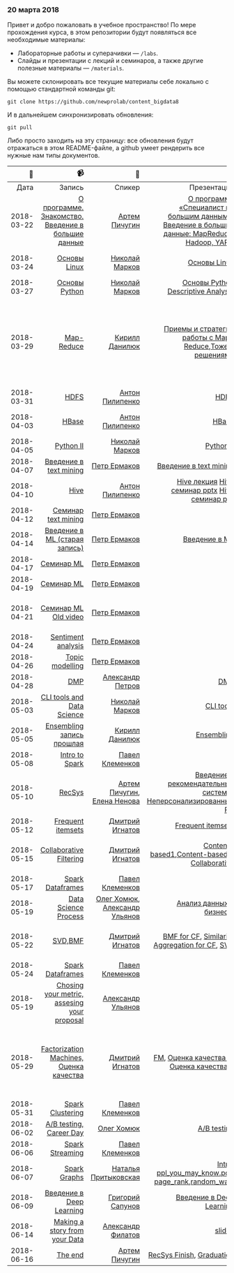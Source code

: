 ### 20 марта 2018

Привет и добро пожаловать в учебное пространство! По мере прохождения курса, в этом репозитории будут появляться все необходимые материалы:
* Лабораторные работы и суперачивки — `/labs`. 
* Слайды и презентации с лекций и семинаров, а также другие полезные материалы — `/materials`.

Вы можете склонировать все текущие материалы себе локально с помощью стандартной команды git:

`git clone https://github.com/newprolab/content_bigdata8`

И в дальнейшем синхронизировать обновления:

`git pull`

Либо просто заходить на эту страницу: все обновления будут отражаться в этом README-файле, а github умеет рендерить все нужные нам типы документов.

| :calendar: | :video_camera: |:postbox:|:blue_book:|:computer:|:books:|:cake:|:cake:|
| ------:| --------:| -------:| ------:| -------:|------:|----:|----:|
|Дата|Запись|Спикер|Презентации|Лабы|Ноутбуки|Упражнения|Доп.|
|2018-03-22|[О программе. Знакомство. Введение в большие данные](https://youtu.be/vmk4f8Itvr0) |[Артем Пичугин](https://www.facebook.com/apichugin)|[О программе «Специалист по большим данным»](materials/2018-03-22_О-программе_Артем-Пичугин.pdf), [Введение в большие данные: MapReduce, Hadoop, YARN](materials/2018-03-22_Введение-в-большие-данные_Артем-Пичугин.pdf) | | | | |
|2018-03-24| [Основы Linux](https://youtu.be/LrzcgtUXPxs) |[Николай Марков]() | [Основы Linux](materials/2018-03-24-Основы_Linux-Николай_Марков.pdf) | [lab01](labs/lab01/lab01.md), [решение суперачивки](solutions/lab01s) | |[Упражнения](exercises/2017-09-23_Linux_exercises.pdf) | [Команды Shell](extra/2017-09-23_Команды_в_Linux_(Никита_Силаев).pdf), [Секреты отладки Hadoop](extra/lab01s_hints.pdf) |
|2018-03-27| [Основы Python](https://youtu.be/pHq1y4X2D2c) |[Николай Марков]() | [Основы Python Descriptive Analysis](materials/2018-03-27-Основы_Python-Descriptive-analysys-Николай_Марков.pdf) | | |[Упражнения](exercises/2017-09-26_Python_light_exercises_(Nikolay_Markov).pdf) | |
|2018-03-29| [Map-Reduce](https://youtu.be/NZXKLs22wAs) |[Кирилл Данилюк]() | [Приемы и стратегии работы с Map-Reduce](materials/2018-03-29-Приёмы_и_стратегии_работы_с\_MR-short.pdf),[Тоже с решениями](2018-03-29-Приёмы_и_стратегии_работы_с_MR-short.pdf) | | | |[пейпа от Гугл](https://static.googleusercontent.com/media/research.google.com/en//archive/mapreduce-osdi04.pdf),[Hadoop Streaming manual](http://hadoop.apache.org/docs/r2.8.3/hadoop-streaming/HadoopStreaming.html), [MR Tutorial](http://hadoop.apache.org/docs/r2.8.3/hadoop-mapreduce-client/hadoop-mapreduce-client-core/MapReduceTutorial.html), [MR Tutorial Yahoo](https://developer.yahoo.com/hadoop/tutorial/module4.html), [UI для мониторинга Hadoop-джобов на кластере](http://master.nplcloud.com:8088/cluster), [solutions original](extra/mr_solutions_original), [solutions_on_seminar](extra/mr_solutions_on_seminar)|
|2018-03-31| [HDFS]() |[Антон Пилипенко]() | [HDFS](materials/2018-03-31-HDFS_Anton_Pilipenko.pdf) | | | | |
|2018-04-03| [HBase]() |[Антон Пилипенко]() | [HBase](materials/2018-04-03-Основы_HBASE_Антон_Пилипенко.pdf) | [lab02](labs/lab02), [решение](solutions/lab02), [решение-s](solutions/lab02s) | | | [Рецепты HBase](extra/2018-04-03-Рецепты_HBASE.pdf) |
|2018-04-05| [Python II]() |[Николай Марков]() | [Python II](materials/2018-04-05-Питон_matplotlib_ml_Николай_Марков.pdf) | [project01](project01/) | | | |
|2018-04-07| [Введение в text mining]() |[Петр Ермаков]() | [Введение в text mining](materials/2018-04-07-Введение_в_Text-mining_Петр_Ермаков.pdf) | | [tf-idf.ipynb](extra/tf-idf.ipynb) [zipf.ipynb](extra/zipf.ipynb) | | |
|2018-04-10| [Hive]() |[Антон Пилипенко]() | [Hive лекция](materials/2018-04-10-Hive_Pig_Hue_Антон_Пилипенко.pdf) [Hive семинар pptx](materials/2018-04-10_Семинар_Hive_Антон_Пилипенко.pptx) [Hive семинар pdf](materials/2018-04-10_Семинар_Hive_Антон_Пилипенко.pdf) | [lab03](labs/lab03) [решение](solutions/lab03) [решение-с](solutions/lab03s) | | |[Hive SQL cheat-sheet](https://hortonworks.com/blog/hive-cheat-sheet-for-sql-users/) [Продвинутый Hive](https://habrahabr.ru/company/dca/blog/305838/)|
2018-04-12| [Семинар text mining]() |[Петр Ермаков]() | | | [notebooks, data](extra/2018-04-12-text-mining-seminar) | | |
2018-04-14| [Введение в ML (старая запись)](https://www.youtube.com/watch?v=vl7ntb9TYLU) |[Петр Ермаков]() | [Введение в ML](materials/2018-04-14-Intro_to_ML_Петр_Ермаков.pdf) | | | | |
|2018-04-17| [Семинар ML]() |[Петр Ермаков]() | | [lab04](labs/lab04), [solutions](solutions/lab04) | [notebooks, data (TBA)](extra/) | |[ML workflow](extra/machine_learning_workflow.pdf) |
|2018-04-19| [Семинар ML]() |[Петр Ермаков]() | | | [notebooks, data (TBA)](extra/) | | |
|2018-04-21| [Семинар ML](https://www.youtube.com/watch?v=c0SaJP7QPmQ) [Old video](https://www.youtube.com/watch?v=lXsa6lheOq0) |[Петр Ермаков]() | | [lab05](labs/lab05), [решение](solutions/lab05), [решение-с](solutions/lab05s)| [notebooks, data (TBA)](extra/) | |[Petr's Kaggle In-Class](https://www.kaggle.com/c/npl-bigdata-8), [cosine similarity performance](extra/cosine_perf.ipynb) |
|2018-04-24| [Sentiment analysis]() |[Петр Ермаков]() | | | [notebooks, data (TBA)](extra/) | | |
|2018-04-26| [Topic modelling]() |[Петр Ермаков]() | | | [notebooks, data)](https://github.com/ermakovpetr/npl_for_students/) | | |
|2018-04-28| [DMP]() |[Александр Петров]() |[DMP](materials/2018-04-28_DMP_Александр_Петров.pdf) | | | | |
|2018-05-03| [CLI tools and Data Science]() |[Николай Марков]() |[CLI tools](materials/2018-05-03-CLI-tools-Data-science-Николай_Марков.pdf) | | | |[76-0.txt](/extra/76-0.txt) [imdb.xlsx](extra/imdb-250-1996-2011-lists-only.xlsx) |
|2018-05-05| [Ensembling]() [запись прошлая](https://www.youtube.com/watch?v=8MAU7V0Z_Ks&feature=youtu.be&list=PLgpDzRkbGLGiH7wEh1Ktlo67PVDpq-R-y) |[Кирилл Данилюк]() |[Ensembling](materials/2018-05-05_ensemble_learning_kirill_danilyuk.pdf) | | | |[MLalgorithms](https://github.com/rushter/MLAlgorithms) [MLwave guide](https://mlwave.com/kaggle-ensembling-guide/) [Вольперт стекинг](http://www.machine-learning.martinsewell.com/ensembles/stacking/Wolpert1992.pdf)|
|2018-05-08| [Intro to Spark]() |[Павел Клеменков]() | | [lab06](labs/lab06), [решение](solutions/lab06) | [lecture01](extra/lecture01.ipynb) | | |
|2018-05-10| [RecSys]() |[Артем Пичугин](), [Елена Ненова]() |[Введение в рекомендательные системы](materials/2018-05-10-intro_to_recsys_Artem-Pichugin.pdf), [Неперсонализированные РС](materials/2018-05-10-Неперс_рек_сис_Дмитрий_Игнатов_Елена_Ненова.pdf) | [project02](project02/project02.ipynb) | | |[Рекомендации в Озоне](https://youtu.be/dApTLmJcAYc) |
|2018-05-12| [Frequent itemsets]() |[Дмитрий Игнатов]() |[Frequent itemsets](materials/2018-05-12-PatternMiningIntro_D_Ignatov.pdf) | | [ARFIM.ipynb](extra/ARFIM.ipynb), [ARFIM.ows](extra/ARFIM.ows) | [Exercises.pdf](extra/Exercises.pdf), [Exercises2](extra/HW_FIM_ML_HSE_BIG5.pdf) | |
|2018-05-15| [Collaborative Filtering]() |[Дмитрий Игнатов]() | [Content-based1](materials/2018-05-15_Content-based_рекомендации_version_1_Дмитрий_Игнатов.pdf),[Content-based2](materials/2018-05-15_Content-based_рекомендации_version_2_Дмитрий_Игнатов.pdf), [Collaborative](materials/2018-05-15_Коллаборативная_фильтрация_Дмитрий_Игнатов.pdf) | [lab07](labs/lab07), [решение с датафреймами](solutions/lab07/lab07_solution_no_sql.ipynb), [решение с SQL](solutions/lab07/lab07_solution_sql.ipynb) | [HW_assignment_1_modified.ipynb](extra/HW_assignment_1_modified.ipynb) | | |
|2018-05-17| [Spark Dataframes]() |[Павел Клеменков]() | | | [lecture02](extra/lecture02.ipynb) | | |
|2018-05-19| [Data Science Process]() | [Олег Хомюк](), [Александр Ульянов]() | [Анализ данных в бизнесе](materials/2018-05-19-Data-science-process-Олег_Хомюк.pdf),  | | | | |
|2018-05-22| [SVD,BMF]() |[Дмитрий Игнатов]() | [BMF for CF](materials/2018-05-22_Boolean_Matrix_Factorisation_for_Collaborative_Filtering.pdf), [Similarity Aggregation for CF](materials/2018-05-22_Similarity_Aggregation_for_CF.pdf), [SVD](materials/2018-05-22_SVD.pdf) | [lab08](labs/lab08), [решение на спарке](solutions/lab08/lab08s_Valentin_Pan.ipynb) | [SVD_NMF.ipynb](extra/SVD_NMF.ipynb)| | [Naive Bayes CF](extra/text_book_Naive_Bayes_Collaborative_Filtering.pdf), [Naive Bayes CB](extra/text_book_Naive_Bayes_Content_Based.pdf) [Дополнительные материалы](extra/RS_3.md) |
|2018-05-24| [Spark Dataframes]() |[Павел Клеменков]() | | | [gradient descent](extra/gradient_descent_by_hand.ipynb), [vectors](extra/vectors.ipynb), [ml](extra/ml.ipynb) | | |
|2018-05-19| [Chosing your metric, assesing your proposal]() | [Александр Ульянов]() | | | | | |
|2018-05-29| [Factorization Machines, Оценка качества]() | [Дмитрий Игнатов]() | [FM](materials/2018-05-29_RecSys_MF_Дмитрий_Игнатов.pdf), [Оценка качества 1](materials/2018-05-29_Оценка_качества_РС_1.pdf), [Оценка качества 2](materials/2018-05-29_Оценка_качества_РС_2.pdf)| [lab09](labs/lab09), [solution](solutions/lab09) | [ALS-sgd_biases.ipynb](extra/ALS-sgd_biases.ipynb), [implicite_als.ipynb](extra/implicite_als.ipynb) | | [QE papers](extra/QE_papers.zip), [Radio paper](extra/radio_paper.pdf), [Radio slides](extra/Case_3_Warsaw_FMhostTalk.pdf), [paper Similarity Aggregation for CF](extra/paper-Similarity_Aggregation_for_Collaborative_Filtering.pdf), [What is a fair value of your rec list?](extra/What_is_a_fair_value_of_your_rec_list.pdf) [Metrica RS imhonet.ru](extra/Metrica_RS_imhonet.ru) | 
|2018-05-31| [Spark Clustering]() |[Павел Клеменков]() | | | [ALS.ipynb](extra/spark-lecture04/ALS.ipynb), [Clustering.ipynb](extra/spark-lecture04/Clustering.ipynb) | |
|2018-06-02| [A/B testing, Career Day]() | [Олег Хомюк]() | [A/B testing](materials/)  | | | | |
|2018-06-06| [Spark Streaming]() |[Павел Клеменков]() | | [lab10](labs/lab10), [решение](solutions/lab10) | [.ipynb](extra/) | |
|2018-06-07| [Spark Graphs]() |[Наталья Притыковская]() | [Intro](materials/2018-06-07_intro.pdf), [ppl_you_may_know.pdf](materials/2018-06-07_ppl_you_may_know.pdf), [page_rank](materials/2018-06-07_page_rank.pdf),[random_walk](materials/2018-06-07_random_walk.pdf) | | [ppl you may know.ipynb](extra/graph/ppl_you_may_know.ipynb), [graphFrames.ipynb](extra/graph/graphFrames.ipynb) | |
|2018-06-09| [Введение в Deep Learning]() |[Григорий Сапунов]() | [Введение в Deep Learning](materials/Введение_в_Deep_Learning_Григорий_Сапунов.pdf) | | | |
|2018-06-14| [Making a story from your Data]() | [Александр Филатов]() | [slides](materials/2018-06-14_Making_a_story_from_your_data_Alexander_Filatov.pdf)  | | | | |
|2018-06-16| [The end]() | [Артем Пичугин]() | [RecSys Finish](materials/2018-06-16_Finish_RecSys.pdf), [Graduation](materials/2018-06-16_Graduation_bigdata_8.pdf)  | | | | |


